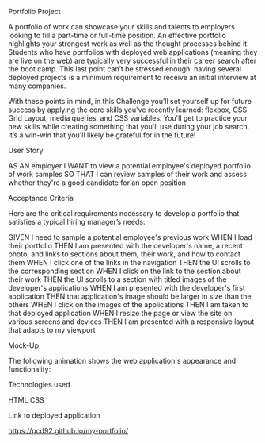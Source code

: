 Portfolio Project

A portfolio of work can showcase your skills and talents to employers looking to fill a part-time or full-time position. An effective portfolio highlights your strongest work as well as the thought processes behind it. Students who have portfolios with deployed web applications (meaning they are live on the web) are typically very successful in their career search after the boot camp. This last point can’t be stressed enough: having several deployed projects is a minimum requirement to receive an initial interview at many companies.

With these points in mind, in this Challenge you’ll set yourself up for future success by applying the core skills you've recently learned: flexbox, CSS Grid Layout, media queries, and CSS variables. You'll get to practice your new skills while creating something that you'll use during your job search. It’s a win-win that you'll likely be grateful for in the future!

User Story

AS AN employer I WANT to view a potential employee's deployed portfolio of work samples SO THAT I can review samples of their work and assess whether they're a good candidate for an open position

Acceptance Criteria

Here are the critical requirements necessary to develop a portfolio that satisfies a typical hiring manager’s needs:

GIVEN I need to sample a potential employee's previous work WHEN I load their portfolio THEN I am presented with the developer's name, a recent photo, and links to sections about them, their work, and how to contact them WHEN I click one of the links in the navigation THEN the UI scrolls to the corresponding section WHEN I click on the link to the section about their work THEN the UI scrolls to a section with titled images of the developer's applications WHEN I am presented with the developer's first application THEN that application's image should be larger in size than the others WHEN I click on the images of the applications THEN I am taken to that deployed application WHEN I resize the page or view the site on various screens and devices THEN I am presented with a responsive layout that adapts to my viewport

Mock-Up

The following animation shows the web application's appearance and functionality:


Technologies used

HTML CSS

Link to deployed application

https://pcd92.github.io/my-portfolio/